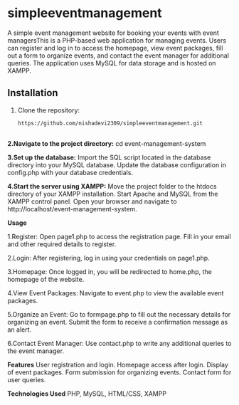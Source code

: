 # simpleeventmanagement

A simple event management website for booking your events with event managersThis is a PHP-based web application for managing events. Users can register and log in to access the homepage, view event packages, fill out a form to organize events, and contact the event manager for additional queries. The application uses MySQL for data storage and is hosted on XAMPP.

## Installation
1. Clone the repository:
   ```bash
   https://github.com/nishadevi2309/simpleeventmanagement.git
  

**2.Navigate to the project directory:**
cd event-management-system

**3.Set up the database:**
Import the SQL script located in the database directory into your MySQL database.
Update the database configuration in config.php with your database credentials.

**4.Start the server using XAMPP:**
Move the project folder to the htdocs directory of your XAMPP installation.
Start Apache and MySQL from the XAMPP control panel.
Open your browser and navigate to http://localhost/event-management-system.


**Usage**

1.Register:
Open page1.php to access the registration page.
Fill in your email and other required details to register.

2.Login:
After registering, log in using your credentials on page1.php.

3.Homepage:
Once logged in, you will be redirected to home.php, the homepage of the website.

4.View Event Packages:
Navigate to event.php to view the available event packages.

5.Organize an Event:
Go to formpage.php to fill out the necessary details for organizing an event.
Submit the form to receive a confirmation message as an alert.

6.Contact Event Manager:
Use contact.php to write any additional queries to the event manager.

**Features**
User registration and login.
Homepage access after login.
Display of event packages.
Form submission for organizing events.
Contact form for user queries.

**Technologies Used**
PHP,
MySQL,
HTML/CSS,
XAMPP

